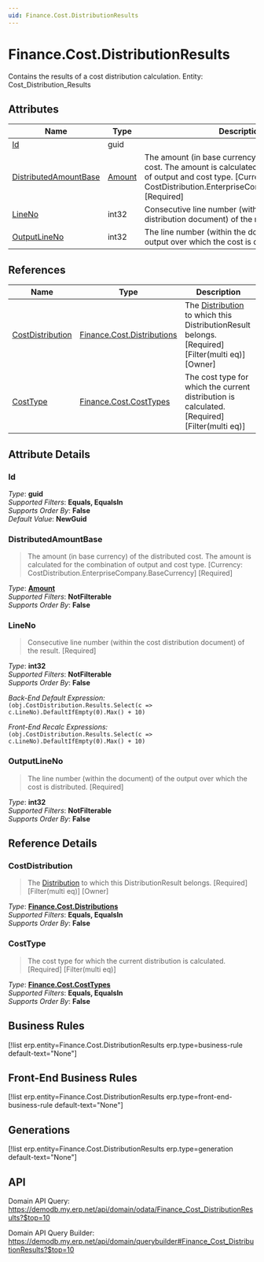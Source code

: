 ```yaml
---
uid: Finance.Cost.DistributionResults
---
```

# Finance.Cost.DistributionResults

Contains the results of a cost distribution calculation. Entity: Cost_Distribution_Results

## Attributes

| Name | Type | Description |
| ---- | ---- | --- |
| [Id](Finance.Cost.DistributionResults.md#Id) | guid |  
| [DistributedAmountBase](Finance.Cost.DistributionResults.md#DistributedAmountBase) | [Amount](../data-types.md#Amount) | The amount (in base currency) of the distributed cost. The amount is calculated for the combination of output and cost type. [Currency: CostDistribution.EnterpriseCompany.BaseCurrency] [Required] 
| [LineNo](Finance.Cost.DistributionResults.md#LineNo) | int32 | Consecutive line number (within the cost distribution document) of the result. [Required] 
| [OutputLineNo](Finance.Cost.DistributionResults.md#OutputLineNo) | int32 | The line number (within the document) of the output over which the cost is distributed. [Required] 

## References

| Name | Type | Description |
| ---- | ---- | --- |
| [CostDistribution](Finance.Cost.DistributionResults.md#CostDistribution) | [Finance.Cost.Distributions](Finance.Cost.Distributions.md) | The [Distribution](Finance.Cost.Distributions.md) to which this DistributionResult belongs. [Required] [Filter(multi eq)] [Owner] |
| [CostType](Finance.Cost.DistributionResults.md#CostType) | [Finance.Cost.CostTypes](Finance.Cost.CostTypes.md) | The cost type for which the current distribution is calculated. [Required] [Filter(multi eq)] |


## Attribute Details

### Id

_Type_: **guid**  
_Supported Filters_: **Equals, EqualsIn**  
_Supports Order By_: **False**  
_Default Value_: **NewGuid**  

### DistributedAmountBase

> The amount (in base currency) of the distributed cost. The amount is calculated for the combination of output and cost type. [Currency: CostDistribution.EnterpriseCompany.BaseCurrency] [Required]

_Type_: **[Amount](../data-types.md#Amount)**  
_Supported Filters_: **NotFilterable**  
_Supports Order By_: **False**  

### LineNo

> Consecutive line number (within the cost distribution document) of the result. [Required]

_Type_: **int32**  
_Supported Filters_: **NotFilterable**  
_Supports Order By_: **False**  

_Back-End Default Expression:_  
`(obj.CostDistribution.Results.Select(c => c.LineNo).DefaultIfEmpty(0).Max() + 10)`

_Front-End Recalc Expressions:_  
`(obj.CostDistribution.Results.Select(c => c.LineNo).DefaultIfEmpty(0).Max() + 10)`
### OutputLineNo

> The line number (within the document) of the output over which the cost is distributed. [Required]

_Type_: **int32**  
_Supported Filters_: **NotFilterable**  
_Supports Order By_: **False**  


## Reference Details

### CostDistribution

> The [Distribution](Finance.Cost.Distributions.md) to which this DistributionResult belongs. [Required] [Filter(multi eq)] [Owner]

_Type_: **[Finance.Cost.Distributions](Finance.Cost.Distributions.md)**  
_Supported Filters_: **Equals, EqualsIn**  
_Supports Order By_: **False**  

### CostType

> The cost type for which the current distribution is calculated. [Required] [Filter(multi eq)]

_Type_: **[Finance.Cost.CostTypes](Finance.Cost.CostTypes.md)**  
_Supported Filters_: **Equals, EqualsIn**  
_Supports Order By_: **False**  



## Business Rules

[!list erp.entity=Finance.Cost.DistributionResults erp.type=business-rule default-text="None"]

## Front-End Business Rules

[!list erp.entity=Finance.Cost.DistributionResults erp.type=front-end-business-rule default-text="None"]

## Generations

[!list erp.entity=Finance.Cost.DistributionResults erp.type=generation default-text="None"]

## API

Domain API Query:
<https://demodb.my.erp.net/api/domain/odata/Finance_Cost_DistributionResults?$top=10>

Domain API Query Builder:
<https://demodb.my.erp.net/api/domain/querybuilder#Finance_Cost_DistributionResults?$top=10>

